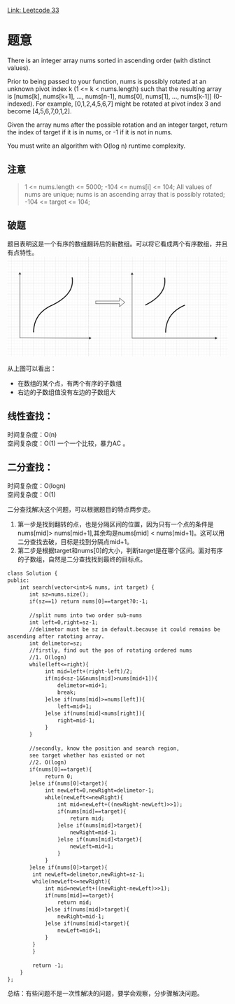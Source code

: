 [Link: Leetcode 33](https://leetcode.cn/problems/search-in-rotated-sorted-array/)


# 题意
There is an integer array nums sorted in ascending order (with distinct values).

Prior to being passed to your function, nums is possibly rotated at an unknown pivot index k (1 <= k < nums.length) such that the resulting array is [nums[k], nums[k+1], ..., nums[n-1], nums[0], nums[1], ..., nums[k-1]] (0-indexed). For example, [0,1,2,4,5,6,7] might be rotated at pivot index 3 and become [4,5,6,7,0,1,2].

Given the array nums after the possible rotation and an integer target, return the index of target if it is in nums, or -1 if it is not in nums.

You must write an algorithm with O(log n) runtime complexity.

## 注意
>1 <= nums.length <= 5000;
-104 <= nums[i] <= 104;
All values of nums are unique;
nums is an ascending array that is possibly rotated;
-104 <= target <= 104;

## 破题
题目表明这是一个有序的数组翻转后的新数组。可以将它看成两个有序数组，并且有点特性。
![](../Img/33.%20Rotate%20array.png)

从上图可以看出：
* 在数组的某个点，有两个有序的子数组
* 右边的子数组值没有左边的子数组大

## 线性查找：
时间复杂度：O(n) \
空间复杂度：O(1)
一个一个比较，暴力AC 。

## 二分查找：
时间复杂度：O(logn) \
空间复杂度：O(1)

二分查找解决这个问题，可以根据题目的特点两步走。
1. 第一步是找到翻转的点，也是分隔区间的位置，因为只有一个点的条件是nums[mid]> nums[mid+1],其余均是nums[mid] < nums[mid+1]。这可以用二分查找去破，目标是找到分隔点mid+1。
2. 第二步是根据target和nums[0]的大小，判断target是在哪个区间。面对有序的子数组，自然是二分查找找到最终的目标点。

```
class Solution {
public:
    int search(vector<int>& nums, int target) {
       int sz=nums.size();
       if(sz==1) return nums[0]==target?0:-1;

       //split nums into two order sub-nums
       int left=0,right=sz-1;
       //delimetor must be sz in default.because it could remains be ascending after ratoting array. 
       int delimetor=sz;
       //firstly, find out the pos of rotating ordered nums
       //1. O(logn)
       while(left<=right){
            int mid=left+(right-left)/2;
            if(mid<sz-1&&nums[mid]>nums[mid+1]){
                delimetor=mid+1;
                break;
            }else if(nums[mid]>=nums[left]){
                left=mid+1;
            }else if(nums[mid]<nums[right]){
                right=mid-1;
            }
       }

       //secondly, know the position and search region,
       see target whether has existed or not
       //2. O(logn)
       if(nums[0]==target){
            return 0;
       }else if(nums[0]<target){
            int newLeft=0,newRight=delimetor-1;
            while(newLeft<=newRight){
                int mid=newLeft+((newRight-newLeft)>>1);
                if(nums[mid]==target){
                    return mid;
                }else if(nums[mid]>target){
                    newRight=mid-1;
                }else if(nums[mid]<target){
                    newLeft=mid+1;
                }
            }
       }else if(nums[0]>target){
        int newLeft=delimetor,newRight=sz-1;
        while(newLeft<=newRight){
            int mid=newLeft+((newRight-newLeft)>>1);
            if(nums[mid]==target){
                return mid;
            }else if(nums[mid]>target){
                newRight=mid-1;
            }else if(nums[mid]<target){
                newLeft=mid+1;
            }
        }
        }

        return -1;
    }
};
```
总结：有些问题不是一次性解决的问题，要学会观察，分步骤解决问题。


